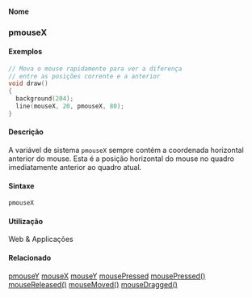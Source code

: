 
#### Nome
### pmouseX

#### Exemplos

```pde
// Mova o mouse rapidamente para ver a diferença
// entre as posições corrente e a anterior
void draw() 
{ 
  background(204); 
  line(mouseX, 20, pmouseX, 80); 
} 

```



#### Descrição
A variável de sistema `pmouseX`
sempre contém a coordenada horizontal anterior do mouse. Esta
é a posição horizontal do mouse no quadro
imediatamente anterior ao quadro atual.

#### Sintaxe
```pde
pmouseX

```

#### Utilização

	
Web & Applicações

#### Relacionado
[pmouseY](pmouseY
)
[mouseX](mouseX
)
[mouseY](mouseY
)
[mousePressed](mousePressed
)
[mousePressed()](mousePressed_
)
[mouseReleased()](mouseReleased_
)
[mouseMoved()](mouseMoved_
)
[mouseDragged()](mouseDragged_
)

